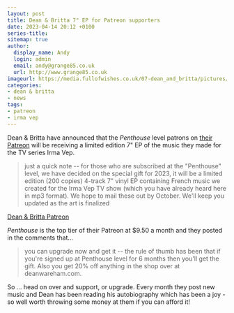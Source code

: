 ```yaml
---
layout: post
title: Dean & Britta 7" EP for Patreon supporters
date: 2023-04-14 20:12 +0100
series-title:
sitemap: true
author:
  display_name: Andy
  login: admin
  email: andy@grange85.co.uk
  url: http://www.grange85.co.uk
imageurl: https://media.fullofwishes.co.uk/07-dean_and_britta/pictures/dean-and-britta-luz-gallardo.jpg
categories:
- dean & britta
- news
tags:
- patreon
- irma vep
---
```

Dean & Britta have announced that the _Penthouse_ level patrons on [their Patreon](https://www.patreon.com/posts/special-item-81485807) will be receiving a limited edition 7" EP of the music they made for the TV series Irma Vep.

> just a quick note -- for those who are subscribed at the "Penthouse" level, we have decided on the special gift for 2023, it will be a limited edition (200 copies) 4-track 7" vinyl EP containing French music we created for the Irma Vep TV show (which you have already heard here in mp3 format). We hope to mail these out by October. We'll keep you updated as the art is finalized

[Dean & Britta Patreon](https://www.patreon.com/posts/special-item-81485807)

_Penthouse_ is the top tier of their Patreon at $9.50 a month and they posted in the comments that...

> you can upgrade now and get it -- the rule of thumb has been that if you're signed up at Penthouse level for 6 months then you'll get the gift. Also you get 20% off anything in the shop over at deanwareham.com.

So ... head on over and support, or upgrade. Every month they post new music and Dean has been reading his autobiography which has been a joy - so well worth throwing some money at them if you can afford it!
